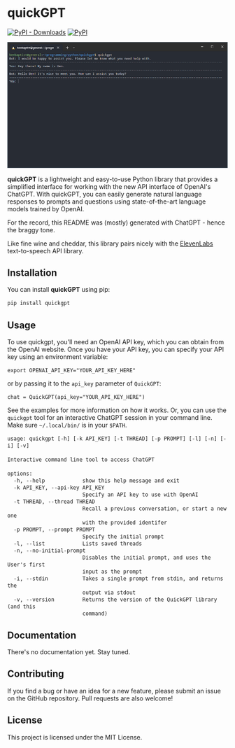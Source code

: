 # quickGPT

[![PyPI - Downloads](https://img.shields.io/pypi/dm/quickgpt?style=for-the-badge)](https://pypi.org/project/quickgpt/)
[![PyPI](https://img.shields.io/pypi/v/quickgpt?style=for-the-badge)](https://pypi.org/project/quickgpt/)

![example of quickgpt command](https://raw.githubusercontent.com/benbaptist/quickgpt/main/screenshot.png)

**quickGPT** is a lightweight and easy-to-use Python library that provides a simplified interface for working with the new API interface of OpenAI's ChatGPT. With quickGPT, you can easily generate natural language responses to prompts and questions using state-of-the-art language models trained by OpenAI.

For the record, this README was (mostly) generated with ChatGPT - hence the braggy tone.

Like fine wine and cheddar, this library pairs nicely with the [ElevenLabs](https://github.com/benbaptist/elevenlabs) text-to-speech API library.

## Installation

You can install **quickGPT** using pip:

```sh
pip install quickgpt
```

## Usage
To use quickgpt, you'll need an OpenAI API key, which you can obtain from the OpenAI website.
Once you have your API key, you can specify your API key using an environment variable:
```
export OPENAI_API_KEY="YOUR_API_KEY_HERE"
```

or by passing it to the `api_key` parameter of `QuickGPT`:
```
chat = QuickGPT(api_key="YOUR_API_KEY_HERE")
```

See the examples for more information on how it works. Or, you can use the `quickgpt` tool for an interactive ChatGPT session in your command line. Make sure `~/.local/bin/` is in your `$PATH`.

```
usage: quickgpt [-h] [-k API_KEY] [-t THREAD] [-p PROMPT] [-l] [-n] [-i] [-v]

Interactive command line tool to access ChatGPT

options:
  -h, --help            show this help message and exit
  -k API_KEY, --api-key API_KEY
                        Specify an API key to use with OpenAI
  -t THREAD, --thread THREAD
                        Recall a previous conversation, or start a new one
                        with the provided identifer
  -p PROMPT, --prompt PROMPT
                        Specify the initial prompt
  -l, --list            Lists saved threads
  -n, --no-initial-prompt
                        Disables the initial prompt, and uses the User's first
                        input as the prompt
  -i, --stdin           Takes a single prompt from stdin, and returns the
                        output via stdout
  -v, --version         Returns the version of the QuickGPT library (and this
                        command)
```

## Documentation
There's no documentation yet. Stay tuned.

## Contributing
If you find a bug or have an idea for a new feature, please submit an issue on the GitHub repository. Pull requests are also welcome!

## License
This project is licensed under the MIT License.
